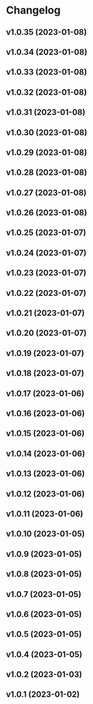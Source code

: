 # Changelog

<!--next-version-placeholder-->

## v1.0.35 (2023-01-08)


## v1.0.34 (2023-01-08)


## v1.0.33 (2023-01-08)


## v1.0.32 (2023-01-08)


## v1.0.31 (2023-01-08)


## v1.0.30 (2023-01-08)


## v1.0.29 (2023-01-08)


## v1.0.28 (2023-01-08)


## v1.0.27 (2023-01-08)


## v1.0.26 (2023-01-08)


## v1.0.25 (2023-01-07)


## v1.0.24 (2023-01-07)


## v1.0.23 (2023-01-07)


## v1.0.22 (2023-01-07)


## v1.0.21 (2023-01-07)


## v1.0.20 (2023-01-07)


## v1.0.19 (2023-01-07)


## v1.0.18 (2023-01-07)


## v1.0.17 (2023-01-06)


## v1.0.16 (2023-01-06)


## v1.0.15 (2023-01-06)


## v1.0.14 (2023-01-06)


## v1.0.13 (2023-01-06)


## v1.0.12 (2023-01-06)


## v1.0.11 (2023-01-06)


## v1.0.10 (2023-01-05)


## v1.0.9 (2023-01-05)


## v1.0.8 (2023-01-05)


## v1.0.7 (2023-01-05)


## v1.0.6 (2023-01-05)


## v1.0.5 (2023-01-05)


## v1.0.4 (2023-01-05)


## v1.0.2 (2023-01-03)


## v1.0.1 (2023-01-02)

